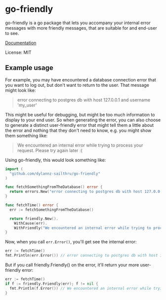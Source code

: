 # go-friendly

go-friendly is a go package that lets you accompany your internal error
messages with more friendly messages, that are suitable for and end-user to
see.

[Documentation](https://godoc.org/github.com/dylannz-sailthru/go-friendly)

License: MIT

## Example usage

For example, you may have encountered a database connection error that you want
to log out, but don't want to return to the user. That message might look like:

> error connecting to postgres db with host 127.0.0.1 and username 'my_user'

This might be useful for debugging, but might be too much information to
display to your end user. So when generating the error, you can also choose to
generate a distinct user-friendly error that might tell them a little about the
error and nothing that they don't need to know, e.g. you might show them
something like:

> We encountered an internal error while trying to process your request. Please try again later :(

Using go-friendly, this would look something like:

```go
import (
  "github.com/dylannz-sailthru/go-friendly"
)

func fetchSomethingFromTheDatabase() error {
  return errors.New("error connecting to postgres db with host 127.0.0.1 and username 'my_user'")
}

func fetchTime() error {
  err := fetchSomethingFromTheDatabase()

  return friendly.New().
    WithCause(err).
    WithFriendly("We encountered an internal error while trying to process your request. Please try again later :(")
}
```

Now, when you call `err.Error()`, you'll get see the internal error:

```go
err := fetchTime()
fmt.Println(err.Error()) // error connecting to postgres db with host 127.0.0.1 and username 'my_user'
```

But if you call friendly.Friendly() on the error, it'll return your more
user-friendly error:

```go
err := fetchTime()
if f := friendly.Friendly(err); f != nil {
  fmt.Println(f.Error()) // We encountered an internal error while trying to process your request. Please try again later :(
}
```
